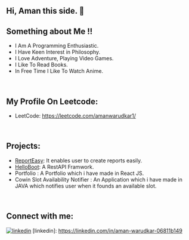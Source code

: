 ## Hi, Aman this side. 👋

## Something about Me !!
- I Am A Programming Enthusiastic.
- I Have Keen Interest in Philosophy.
- I Love Adventure, Playing Video Games.
- I Like To Read Books.
- In Free Time I Like To Watch Anime.

<br />

## My Profile On Leetcode:
- LeetCode: https://leetcode.com/amanwarudkar1/

<br />

## Projects:
- [ReportEasy](https://www.linkedin.com/posts/aman-warudkar-06811b149_onlinereportcreation-onlinecertificatecreation-activity-6757735751993081857-8dsp/): It enables user to create reports easily.
- [HelloBoot](https://drive.google.com/file/d/1AZ3VjvOBdpPzjH08OysD1A-2419uw7Ab/view): A RestAPI Framwork.
- Portfolio : A Portfolio which i have made in React JS.
- Cowin Slot Availability Notifier : An Application which i have made in JAVA which notifies user when it founds an available slot. 

<br />

## Connect with me:

[![linkedin](https://img.shields.io/badge/-LinkedIn-blue?style=flat&logo=LinkedIn&logoColor=white)](https://linkedin.com/in/aman-warudkar-06811b149)
[linkedin]: https://linkedin.com/in/aman-warudkar-06811b149
